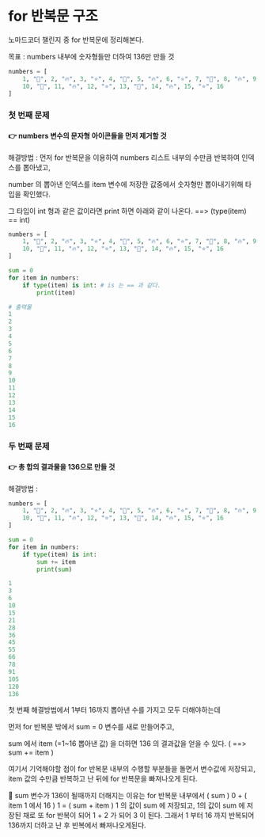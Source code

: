 # for 반복문 구조

노마드코더 챌린지 중 for 반복문에 정리해본다.

목표 : numbers 내부에 숫자형들만 더하여 136만 만들 것

```py
numbers = [
    1, "💖", 2, "🔥", 3, "⭐️", 4, "💖", 5, "🔥", 6, "⭐️", 7, "💖", 8, "🔥", 9, "⭐️",
    10, "💖", 11, "🔥", 12, "⭐️", 13, "💖", 14, "🔥", 15, "⭐️", 16
]

```

### 첫 번째 문제

#### 👉 numbers 변수의 문자형 아이콘들을 먼저 제거할 것

해결방법 : 먼저 for 반복문을 이용하여 numbers 리스트 내부의 수만큼 반복하여 인덱스를 뽑아냈고,

number 의 뽑아낸 인덱스를 item 변수에 저장한 값중에서 숫자형만 뽑아내기위해 타입을 확인했다.

그 타입이 int 형과 같은 값이라면 print 하면 아래와 같이 나온다. ==> (type(item) == int)

```py
numbers = [
    1, "💖", 2, "🔥", 3, "⭐️", 4, "💖", 5, "🔥", 6, "⭐️", 7, "💖", 8, "🔥", 9, "⭐️",
    10, "💖", 11, "🔥", 12, "⭐️", 13, "💖", 14, "🔥", 15, "⭐️", 16
]

sum = 0
for item in numbers:
    if type(item) is int: # is 는 == 과 같다.
        print(item)

# 출력물
1
2
3
4
5
6
7
8
9
10
11
12
13
14
15
16

```

### 두 번째 문제

#### 👉 총 합의 결과물을 136으로 만들 것

해결방법 :

```py
numbers = [
    1, "💖", 2, "🔥", 3, "⭐️", 4, "💖", 5, "🔥", 6, "⭐️", 7, "💖", 8, "🔥", 9, "⭐️",
    10, "💖", 11, "🔥", 12, "⭐️", 13, "💖", 14, "🔥", 15, "⭐️", 16
]

sum = 0
for item in numbers:
    if type(item) is int:
        sum += item
        print(sum)

1
3
6
10
15
21
28
36
45
55
66
78
91
105
120
136
```

첫 번째 해결방법에서 1부터 16까지 뽑아낸 수를 가지고 모두 더해야하는데

먼저 for 반복문 밖에서 sum = 0 변수를 새로 만들어주고,

sum 에서 item (=1~16 뽑아낸 값) 을 더하면 136 의 결과값을 얻을 수 있다. ( ==> sum += item )

여기서 기억해야할 점이 for 반복문 내부의 수행할 부분들을 돌면서 변수값에 저장되고, item 값의 수만큼 반복하고 난 뒤에 for 반복문을 빠져나오게 된다.

📎 sum 변수가 136이 될때까지 더해지는 이유는 for 반복문 내부에서 ( sum ) 0 + ( item 1 에서 16 ) 1 = ( sum + item ) 1 의 값이 sum 에 저장되고, 1의 값이 sum 에 저장된 채로 또 for 반복이 되어 1 + 2 가 되어 3 이 된다. 그래서 1 부터 16 까지 반복되어 136까지 더하고 난 후 반복에서 빠져나오게된다.
